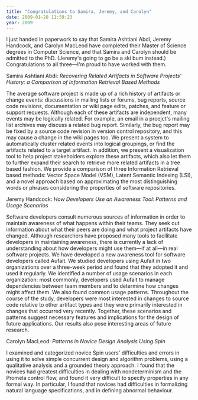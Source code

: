 ```yaml
---
title: "Congratulations to Samira, Jeremy, and Carolyn"
date: 2009-01-28 11:59:23
year: 2009
---
```

I just handed in paperwork to say that Samira Ashtiani Abdi, Jeremy Handcock, and Carolyn MacLeod have completed their Master of Science degrees in Computer Science, and that Samira and Carolyn should be admitted to the PhD.  (Jeremy's going to go be a ski bum instead.)  Congratulations to all three—I'm proud to have worked with them.

Samira Ashtiani Abdi: <em>Recovering Related Artifacts in Software Projects' History: a Comparison of Information Retrieval Based Methods</em>

The average software project is made up of a rich history of artifacts or change events: discussions in mailing lists or forums, bug reports, source code revisions, documentation or wiki page edits, patches, and feature or support requests.  Although each of these artifacts are independent, many events may be logically related.  For example, an email in a proejct's mailing list archives may discuss a related bug report.  Similarly, the bug report may be fixed by a source code revision in version control repository, and this may cause a change in the wiki pages too.  We present a system to automatically cluster related events into logical groupings, or find the artifacts related to a target artifact.  In addition, we present a visualization tool to help project stakeholders explore these artifacts, which also let them to further expand their search to retrieve more related artifacts in a tree based fashion.  We provide a comparison of three Information Retrieval based methods: Vector Space Model (VSM), Latent Semantic Indexing (LSI), and a novel approach based on approximating the most distinguishing words or phrases considering the properties of software repositories.

Jeremy Handcock: <em>How Developers Use an Awareness Tool: Patterns and Usage Scenarios</em>

Software developers consult numerous sources of information in order to maintain awareness of what happens within their teams.  They seek out information about what their peers are doing and what project artifacts have changed.  Although researchers have proposed many tools to facilitate developers in maintaining awareness, there is currently a lack of understanding about how developers might use them—if at all—in real software projects.  We have developed a new awareness tool for software developers called Aufait.  We studied developers using Aufait in two organizations over a three-week period and found that they adopted it and used it regularly.  We identified a number of usage scenarios in each organization: most commonly, developers used Aufait to manage dependencies between team members and to determine how changes might affect them.  We also found common usage patterns. Throughout the course of the study, developers were most interested in changes to source code relative to other artifact types and they were primarily interested in changes that occurred very recently. Together, these scenarios and patterns suggest necessary features and implications for the design of future applications.  Our results also pose interesting areas of future research.

Carolyn MacLeod: <em>Patterns in Novice Design Analysis Using Spin</em>

I examined and categorized novice Spin users' difficulties and errors in using it to solve simple concurrent design and algorithm problems, using a qualitative analysis and a grounded theory approach.  I found that the novices had greatest difficulties in dealing with nondeterminism and the Promela control flow, and found it very difficult to specify properties in any formal way. In particular, I found that novices had difficulties in formalizing natural language specifications, and in defining abnormal behaviour.
